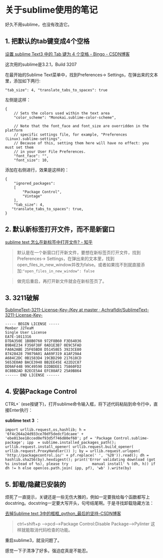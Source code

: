 # 关于sublime使用的笔记  

好久不用sublime，也没有改造它。

## 1. 把默认的tab键变成4个空格  

[设置 sublime Text3 中的 Tab 键为 4 个空格 - Bingo - CSDN博客](https://blog.csdn.net/kl28978113/article/details/53066337)  

这次用的sublime是3.2.1，Build 3207

在最开始的Sublime Text菜单中，找到Preferences-> Settings，在弹出来的文本里，添加如下两行:

```
"tab_size": 4, "translate_tabs_to_spaces": true
```

左侧是这样：

```
{
    // Sets the colors used within the text area
    "color_scheme": "Monokai.sublime-color-scheme",

    // Note that the font_face and font_size are overridden in the platform
    // specific settings file, for example, "Preferences (Linux).sublime-settings".
    // Because of this, setting them here will have no effect: you must set them
    // in your User File Preferences.
    "font_face": "",
    "font_size": 10,
```

添加在右侧进行，效果是这样的：  

```
{
	"ignored_packages":
	[
		"Package Control",
		"Vintage"
	],
	"tab_size": 4,
   "translate_tabs_to_spaces": true,
}
```

## 2. 默认新标签打开文件，而不是新窗口

[sublime text 怎么在新标签中打开文件? - 知乎](https://www.zhihu.com/question/22325839)  

> 默认是在一个新窗口打开新文件，要想在新标签页打开文件，找到Preferences-> Settings，在弹出来的文本里，找到open_files_in_new_window并改为false。或者如果找不到就直接添加:`"open_files_in_new_window": false`

> 做完后重启，再打开新文件就会在新标签页了。



## 3.  3211破解

[SublimeText-3211-License-Key-/Key at master · AchrafIdir/SublimeText-3211-License-Key-](https://github.com/AchrafIdir/SublimeText-3211-License-Key-/blob/master/Key)

```
----- BEGIN LICENSE -----
Member J2TeaM
Single User License
EA7E-1011316
D7DA350E 1B8B0760 972F8B60 F3E64036
B9B4E234 F356F38F 0AD1E3B7 0E9C5FAD
FA0A2ABE 25F65BD8 D51458E5 3923CE80
87428428 79079A01 AA69F319 A1AF29A4
A684C2DC 0B1583D4 19CBD290 217618CD
5653E0A0 BACE3948 BB2EE45E 422D2C87
DD9AF44B 99C49590 D2DBDEE1 75860FD2
8C8BB2AD B2ECE5A4 EFC08AF2 25A9B864
------ END LICENSE ------
```

## 4. 安装Package Control

CTRL+` (ese按键下)，打开sublime命令输入框，将下述代码粘贴到命令行中，直接Enter执行：

**sublime text 3** ：

```
import urllib.request,os,hashlib; h = '6f4c264a24d933ce70df5dedcf1dcaee' + 'ebe013ee18cced0ef93d5f746d80ef60'; pf = 'Package Control.sublime-package'; ipp  = sublime.installed_packages_path(); urllib.request.install_opener( urllib.request.build_opener( urllib.request.ProxyHandler()) ); by = urllib.request.urlopen( 'http://packagecontrol.io/' + pf.replace(' ', '%20')).read(); dh = hashlib.sha256(by).hexdigest(); print('Error validating download (got %s instead of %s), please try           manual install' % (dh, h)) if dh != h else open(os.path.join( ipp, pf), 'wb' ).write(by)
```

## 5. 卸载/隐藏已安装的

烦死了一直提示，关键还是一些无伤大雅的，例如一定要我给每个函数都写上docstring。docstring一定要大写开头，句号结尾啊。于是寻找卸载隐藏方法：

[去掉Sublime text 3中的框框_python_最后的坚持-CSDN博客](https://blog.csdn.net/cylj102908/article/details/76038051)

> ctrl+shift+p —>pcd—->Package Control:Disable Package—->Pylinter
> 这样就能取消代码检查的功能。

重启sublime3，就没问题了。

感觉一下子清净了好多。强迫症真是不能忍。